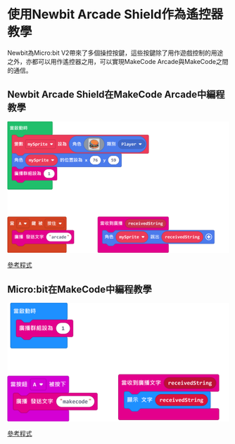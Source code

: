 # 使用Newbit Arcade Shield作為遙控器教學

Newbit為Micro:bit V2帶來了多個操控按鍵，這些按鍵除了用作遊戲控制的用途之外，亦都可以用作遙控器之用，可以實現MakeCode Arcade與MakeCode之間的通信。

## Newbit Arcade Shield在MakeCode Arcade中編程教學

![](./images/radio1.png)

[參考程式](https://makecode.com/_Wfb9qX4JeXLU)

## Micro:bit在MakeCode中編程教學

![](./images/radio2.png)

[參考程式](https://makecode.microbit.org/_V7eEK0PzLC2p)

